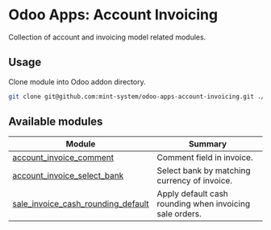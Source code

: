 # Odoo Apps: Account Invoicing

Collection of account and invoicing model related modules.

## Usage

Clone module into Odoo addon directory.

```bash
git clone git@github.com:mint-system/odoo-apps-account-invoicing.git ./addons/account_invoicing
```

## Available modules

| Module | Summary |
| --- | --- |
| [account_invoice_comment](account_invoice_comment) |         Comment field in invoice. |
| [account_invoice_select_bank](account_invoice_select_bank) |         Select bank by matching currency of invoice. |
| [sale_invoice_cash_rounding_default](sale_invoice_cash_rounding_default) |         Apply default cash rounding when invoicing sale orders. |
